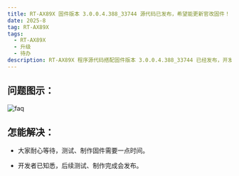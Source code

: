 ```yaml
---
title: RT-AX89X 固件版本 3.0.0.4.388_33744 源代码已发布，希望能更新官改固件！
date: 2025-8
tag: RT-AX89X
tags: 
  - RT-AX89X
  - 升级
  - 待办
description: RT-AX89X 程序源代码搭配固件版本 3.0.0.4.388_33744 已经发布，开发者已知悉，后续测试、制作完成会发布。
---
```


## 问题图示：

![faq](/assets/posts/89x.png)


## 怎能解决：

- 大家耐心等待，测试、制作固件需要一点时间。

- 开发者已知悉，后续测试、制作完成会发布。
